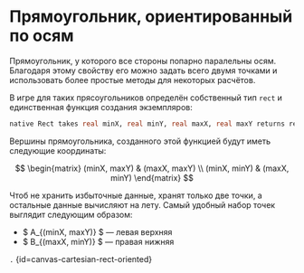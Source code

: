 # Прямоугольник, ориентированный по осям

Прямоугольник, у которого все стороны попарно паралельны осям. Благодаря этому свойству его можно задать всего двумя
точками и использовать более простые методы для некоторых расчётов.

В игре для таких прясоугольников определён собственный тип `rect` и единственная функция создания экземпляров:

```sql
native Rect takes real minX, real minY, real maxX, real maxY returns rect
```

Вершины прямоугольника, созданного этой функцией будут иметь следующие координаты:

$$
\begin{matrix}
(minX, maxY) & (maxX, maxY)  \\
(minX, minY) & (maxX, minY)
\end{matrix}
$$

Чтоб не хранить избыточные данные, хранят только две точки, а остальные данные вычисляют на лету. Самый удобный набор
точек выглядит следующим образом:

- $ A_{(minX, maxY)} $ — левая верхняя
- $ B_{(maxX, minY)} $ — правая нижняя

```.``` {id=canvas-cartesian-rect-oriented}